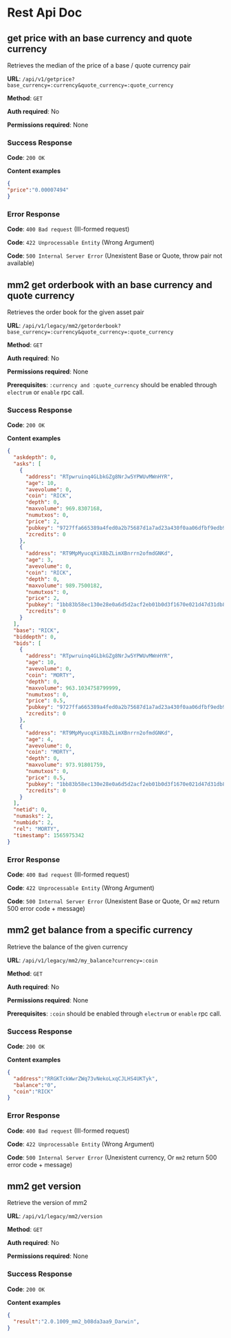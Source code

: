 # Rest Api Doc

## get price with an base currency and quote currency

Retrieves the median of the price of a base / quote currency pair

**URL**: `/api/v1/getprice?base_currency=:currency&quote_currency=:quote_currency`

**Method**: `GET`

**Auth required**: No

**Permissions required**: None

### Success Response

**Code**: `200 OK`

**Content examples**

```json
{
"price":"0.00007494"
}
```

### Error Response

**Code**: `400 Bad request` (Ill-formed request)

**Code**: `422 Unprocessable Entity` (Wrong Argument)

**Code**: `500 Internal Server Error` (Unexistent Base or Quote, throw pair not available)

## mm2 get orderbook with an base currency and quote currency

Retrieves the order book for the given asset pair

**URL**: `/api/v1/legacy/mm2/getorderbook?base_currency=:currency&quote_currency=:quote_currency`

**Method**: `GET`

**Auth required**: No

**Permissions required**: None

**Prerequisites**: `:currency and :quote_currency` should be enabled through `electrum` or `enable` rpc call.

### Success Response

**Code**: `200 OK`

**Content examples**

```json
{
  "askdepth": 0,
  "asks": [
    {
      "address": "RTpwruinq4GLbkGZg8NrJw5YPWUvMWnHYR",
      "age": 10,
      "avevolume": 0,
      "coin": "RICK",
      "depth": 0,
      "maxvolume": 969.8307168,
      "numutxos": 0,
      "price": 2,
      "pubkey": "9727ffa665389a4fed0a2b75687d1a7ad23a430f0aa06dfbf9edb9b972da7808",
      "zcredits": 0
    },
    {
      "address": "RT9MpMyucqXiX8bZLimXBnrrn2ofmdGNKd",
      "age": 3,
      "avevolume": 0,
      "coin": "RICK",
      "depth": 0,
      "maxvolume": 989.7500182,
      "numutxos": 0,
      "price": 2,
      "pubkey": "1bb83b58ec130e28e0a6d5d2acf2eb01b0d3f1670e021d47d31db8a858219da8",
      "zcredits": 0
    }
  ],
  "base": "RICK",
  "biddepth": 0,
  "bids": [
    {
      "address": "RTpwruinq4GLbkGZg8NrJw5YPWUvMWnHYR",
      "age": 10,
      "avevolume": 0,
      "coin": "MORTY",
      "depth": 0,
      "maxvolume": 963.1034758799999,
      "numutxos": 0,
      "price": 0.5,
      "pubkey": "9727ffa665389a4fed0a2b75687d1a7ad23a430f0aa06dfbf9edb9b972da7808",
      "zcredits": 0
    },
    {
      "address": "RT9MpMyucqXiX8bZLimXBnrrn2ofmdGNKd",
      "age": 4,
      "avevolume": 0,
      "coin": "MORTY",
      "depth": 0,
      "maxvolume": 973.91801759,
      "numutxos": 0,
      "price": 0.5,
      "pubkey": "1bb83b58ec130e28e0a6d5d2acf2eb01b0d3f1670e021d47d31db8a858219da8",
      "zcredits": 0
    }
  ],
  "netid": 0,
  "numasks": 2,
  "numbids": 2,
  "rel": "MORTY",
  "timestamp": 1565975342
}
```

### Error Response

**Code**: `400 Bad request` (Ill-formed request)

**Code**: `422 Unprocessable Entity` (Wrong Argument)

**Code**: `500 Internal Server Error` (Unexistent Base or Quote, Or `mm2` return 500 error code + message)

## mm2 get balance from a specific currency

Retrieve the balance of the given currency

**URL**: `/api/v1/legacy/mm2/my_balance?currency=:coin`

**Method**: `GET`

**Auth required**: No

**Permissions required**: None

**Prerequisites**: `:coin` should be enabled through `electrum` or `enable` rpc call.

### Success Response

**Code**: `200 OK`

**Content examples**

```json
{
  "address":"RRGKTckWwrZWq73vNekoLxqCJLHS4UKTyk",
  "balance":"0",
  "coin":"RICK"
}
```

### Error Response

**Code**: `400 Bad request` (Ill-formed request)

**Code**: `422 Unprocessable Entity` (Wrong Argument)

**Code**: `500 Internal Server Error` (Unexistent currency, Or `mm2` return 500 error code + message)

## mm2 get version

Retrieve the version of mm2

**URL**: `/api/v1/legacy/mm2/version`

**Method**: `GET`

**Auth required**: No

**Permissions required**: None


### Success Response

**Code**: `200 OK`

**Content examples**

```json
{
  "result":"2.0.1009_mm2_b08da3aa9_Darwin",
}
```
